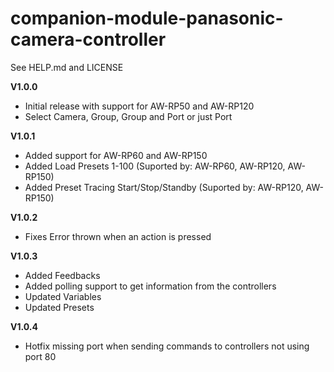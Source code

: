 # companion-module-panasonic-camera-controller

See HELP.md and LICENSE

**V1.0.0**

- Initial release with support for AW-RP50 and AW-RP120
- Select Camera, Group, Group and Port or just Port

**V1.0.1**

- Added support for AW-RP60 and AW-RP150
- Added Load Presets 1-100 (Suported by: AW-RP60, AW-RP120, AW-RP150)
- Added Preset Tracing Start/Stop/Standby (Suported by: AW-RP120, AW-RP150)

**V1.0.2**

- Fixes Error thrown when an action is pressed

**V1.0.3**

- Added Feedbacks
- Added polling support to get information from the controllers
- Updated Variables
- Updated Presets

**V1.0.4**

- Hotfix missing port when sending commands to controllers not using port 80

